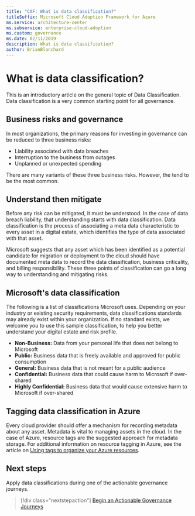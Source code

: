 ```yaml
---
title: "CAF: What is data classification?"
titleSuffix: Microsoft Cloud Adoption Framework for Azure
ms.service: architecture-center
ms.subservice: enterprise-cloud-adoption
ms.custom: governance
ms.date: 02/11/2019
description: What is data classification?
author: BrianBlanchard
---
```


<!-- markdownlint-disable MD026 -->

# What is data classification?

This is an introductory article on the general topic of Data Classification. Data classification is a very common starting point for all governance.

## Business risks and governance

In most organizations, the primary reasons for investing in governance can be reduced to three business risks:

* Liability associated with data breaches
* Interruption to the business from outages
* Unplanned or unexpected spending

There are many variants of these three business risks. However, the tend to be the most common.

## Understand then mitigate

Before any risk can be mitigated, it must be understood. In the case of data breach liability, that understanding starts with data classification. Data classification is the process of associating a meta data characteristic to every asset in a digital estate, which identifies the type of data associated with that asset.

Microsoft suggests that any asset which has been identified as a potential candidate for migration or deployment to the cloud should have documented meta data to record the data classification, business criticality, and billing responsibility. These three points of classification can go a long way to understanding and mitigating risks.

## Microsoft's data classification

The following is a list of classifications Microsoft uses. Depending on your industry or existing security requirements, data classifications standards may already exist within your organization. If no standard exists, we welcome you to use this sample classification, to help you better understand your digital estate and risk profile.  

* **Non-Business:** Data from your personal life that does not belong to Microsoft
* **Public:** Business data that is freely available and approved for public consumption
* **General:** Business data that is not meant for a public audience
* **Confidential:** Business data that could cause harm to Microsoft if over-shared
* **Highly Confidential:** Business data that would cause extensive harm to Microsoft if over-shared

## Tagging data classification in Azure

Every cloud provider should offer a mechanism for recording metadata about any asset. Metadata is vital to managing assets in the cloud. In the case of Azure, resource tags are the suggested approach for metadata storage. For additional information on resource tagging in Azure, see the article on [Using tags to organize your Azure resources](/azure/azure-resource-manager/resource-group-using-tags).

## Next steps

Apply data classifications during one of the actionable governance journeys.

> [!div class="nextstepaction"]
> [Begin an Actionable Governance Journeys](../journeys/overview.md)

